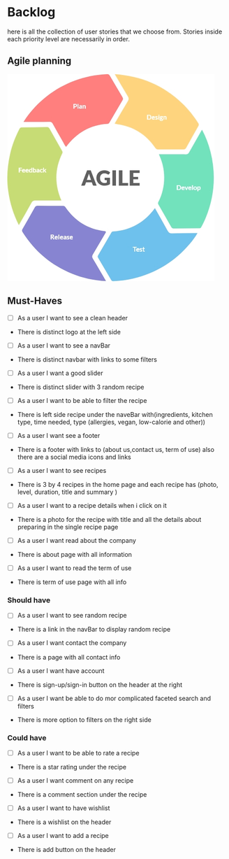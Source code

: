 # Backlog

here is all the collection of user stories that we choose from. Stories inside each priority
level are necessarily in order.

## Agile planning

![Agile planning](./Assets/Agile.jpg)

## Must-Haves

- [ ] As a user I want to see a clean header
- There is distinct logo at the left side
- [ ] As a user I want to see a navBar
- There is distinct navbar with links to some filters
- [ ] As a user I want a good slider
- There is distinct slider with 3 random recipe
- [ ] As a user I want to be able to filter the recipe
- There is left side recipe under the naveBar with(ingredients, kitchen type, time needed, type (allergies, vegan, low-calorie and other))
- [ ] As a user I want see a footer
- There is a footer with links to (about us,contact us, term of use) also there are a social media icons and links
- [ ] As a user I want to see recipes
- There is 3 by 4 recipes in the home page and each recipe has (photo, level, duration, title and summary )
- [ ] As a user I want to a recipe details when i click on it
- There is a photo for the recipe with title and all the details about preparing in the single recipe page
- [ ] As a user I want read about the company
- There is about page with all information
- [ ] As a user I want to read the term of use
- There is term of use page with all info

### Should have

- [ ] As a user I want to see random recipe
- There is a link in the navBar to display random recipe
- [ ] As a user I want contact the company
- There is a page with all contact info
- [ ] As a user I want have account
- There is sign-up/sign-in button on the header at the right
- [ ] As a user I want be able to do mor complicated faceted search and filters
- There is more option to filters on the right side

### Could have

- [ ] As a user I want to be able to rate a recipe
- There is a star rating under the recipe
- [ ] As a user I want comment on any recipe
- There is a comment section under the recipe
- [ ] As a user I want to have wishlist
- There is a wishlist on the header
- [ ] As a user I want to add a recipe
- There is add button on the header
